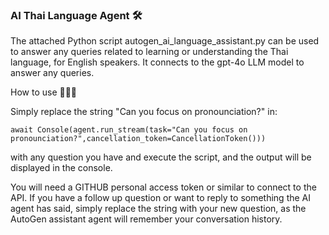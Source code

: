 ### AI Thai Language Agent 🛠️



The attached Python script autogen_ai_language_assistant.py can be used to answer any queries related to learning or understanding the Thai language, for English speakers. It connects to the gpt-4o LLM model to answer any queries.



How to use 🚀🚀🚀


Simply replace the string "Can you focus on pronounciation?" in:

`await Console(agent.run_stream(task="Can you focus on pronounciation?",cancellation_token=CancellationToken()))`

with any question you have and execute the script, and the output will be displayed in the console.


You will need a GITHUB personal access token or similar to connect to the API. If you have a follow up question or want to reply to something the AI agent has said, simply replace the string with your new question, as the AutoGen assistant agent will remember your conversation history. 


